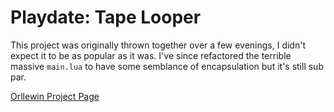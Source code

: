 # Playdate: Tape Looper

This project was originally thrown together over a few evenings, I didn't expect it to be as popular as it was. I've since refactored the terrible massive `main.lua` to have some semblance of encapsulation but it's still sub par.

[Orllewin Project Page](https://orllewin.github.io/playdate/tape_looper/)

